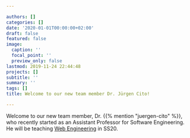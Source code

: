 ```yaml
---

authors: []
categories: []
date: '2020-01-01T00:00:00+02:00'
draft: false
featured: false
image:
  caption: ''
  focal_point: ''
  preview_only: false
lastmod: 2019-11-24 22:44:48
projects: []
subtitle: ''
summary: ''
tags: []
title: Welcome to our new team member Dr. Jürgen Cito!

---
```


Welcome to our new team member, Dr. {{% mention "juergen-cito" %}}, who recently started as an Assistant Professor for Software Engineering.  
He will be teaching [Web Engineering](https://web-engineering-tuwien.github.io/) in SS20.
